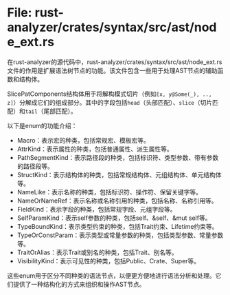 # File: rust-analyzer/crates/syntax/src/ast/node_ext.rs

在rust-analyzer的源代码中，rust-analyzer/crates/syntax/src/ast/node_ext.rs文件的作用是扩展语法树节点的功能。该文件包含一些用于处理AST节点的辅助函数和结构体。

SlicePatComponents结构体用于将解构模式切片（例如`[x, y@Some(_), .., z]`）分解成它们的组成部分。其中的字段包括`head`（头部匹配）、`slice`（切片匹配）和`tail`（尾部匹配）。

以下是enum的功能介绍：

- Macro：表示宏的种类，包括常规宏、模板宏等。
- AttrKind：表示属性的种类，包括普通属性、派生属性等。
- PathSegmentKind：表示路径段的种类，包括标识符、类型参数、带有参数的路径段等。
- StructKind：表示结构体的种类，包括常规结构体、元组结构体、单元结构体等。
- NameLike：表示名称的种类，包括标识符、操作符、保留关键字等。
- NameOrNameRef：表示名称或名称引用的种类，包括名称、名称引用等。
- FieldKind：表示字段的种类，包括常规字段、元组字段等。
- SelfParamKind：表示self参数的种类，包括self、&self、&mut self等。
- TypeBoundKind：表示类型约束的种类，包括Trait约束、Lifetime约束等。
- TypeOrConstParam：表示类型或常量参数的种类，包括类型参数、常量参数等。
- TraitOrAlias：表示Trait或别名的种类，包括Trait、别名等。
- VisibilityKind：表示可见性的种类，包括Public、Crate、Super等。

这些enum用于区分不同种类的语法节点，以便更方便地进行语法分析和处理。它们提供了一种结构化的方式来组织和操作AST节点。

